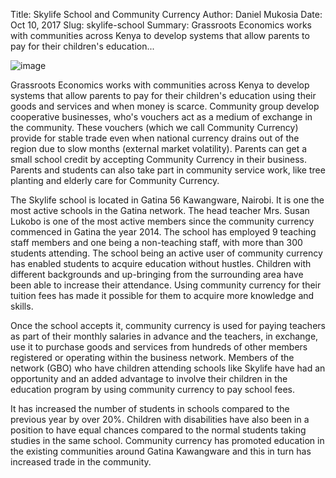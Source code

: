 Title: Skylife School and Community Currency
Author: Daniel Mukosia
Date: Oct 10, 2017
Slug: skylife-school
Summary: Grassroots Economics works with communities across Kenya to develop systems that allow parents to pay for their children's education...

![image](/images/blog/skylife-school1.webp)

Grassroots Economics works with communities across Kenya to develop
systems that allow parents to pay for their children's education using
their goods and services and when money is scarce. Community group
develop cooperative businesses, who's vouchers act as a medium of
exchange in the community. These vouchers (which we call Community
Currency) provide for stable trade even when national currency drains
out of the region due to slow months (external market volatility).
Parents can get a small school credit by accepting Community Currency in
their business. Parents and students can also take part in community
service work, like tree planting and elderly care for Community
Currency.

The Skylife school is located in Gatina 56 Kawangware, Nairobi. It is
one the most active schools in the Gatina network. The head teacher Mrs.
Susan Lukobo is one of the most active members since the community
currency commenced in Gatina the year 2014. The school has employed 9
teaching staff members and one being a non-teaching staff, with more
than 300 students attending. The school being an active user of
community currency has enabled students to acquire education without
hustles. Children with different backgrounds and up-bringing from the
surrounding area have been able to increase their attendance. Using
community currency for their tuition fees has made it possible for them
to acquire more knowledge and skills.

Once the school accepts it, community currency is used for paying
teachers as part of their monthly salaries in advance and the teachers,
in exchange, use it to purchase goods and services from hundreds of
other members registered or operating within the business network.
Members of the network (GBO) who have children attending schools like
Skylife have had an opportunity and an added advantage to involve their
children in the education program by using community currency to pay
school fees.

It has increased the number of students in schools compared to the
previous year by over 20%. Children with disabilities have also been in
a position to have equal chances compared to the normal students taking
studies in the same school. Community currency has promoted education in
the existing communities around Gatina Kawangware and this in turn has
increased trade in the community.
